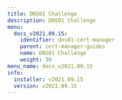 ```yaml
---
title: DNS01 Challenge
description: DNS01 Challenge
menu:
  docs_v2021.09.15:
    identifier: dns01-cert-manager
    parent: cert-manager-guides
    name: DNS01 Challenge
    weight: 30
menu_name: docs_v2021.09.15
info:
  installer: v2021.09.15
  version: v2021.09.15
---
```


